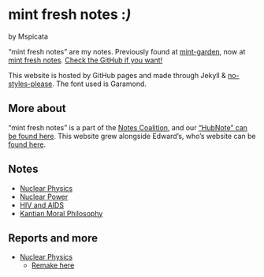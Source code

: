 # mint fresh notes :*)*
by Mspicata

“mint fresh notes” are my notes. Previously found at [mint-garden](https://mint-garden.netlify.app/), now at [mint fresh notes](https://spicata.github.io/mint-fresh-notes/). [Check the GitHub if you want!](https://github.com/spicata/mint-fresh-notes)

This website is hosted by GitHub pages and made through Jekyll & [no-styles-please](https://riggraz.dev/no-style-please/). The font used is Garamond.

## More about

“mint fresh notes” is a part of the [Notes Coalition](https://github.com/notes-coalition), and our [“HubNote” can be found here](https://notes-coalition.github.io/). This website grew alongside Edward’s, who’s website can be [found here](https://eddietheed.github.io/obsidiannotes-v.2/).

## Notes

- [Nuclear Physics](pages/3%20Permanent%20Notes/4%20-%20Alpha%20Decay.md)
- [Nuclear Power](pages/3%20Permanent%20Notes/8%20-%20How%20a%20Nuclear%20Reactor%20Works.md)
- [HIV and AIDS](pages/3%20Permanent%20Notes/12,a%20-%20HIV%20and%20AIDS.md)
- [Kantian Moral Philosophy](pages/3%20Permanent%20Notes/13%20-%20Kantian.md)

## Reports and more

- [Nuclear Physics](pages/6%20Articles/Nuclear_Decay%20v2.pdf)
	- [Remake here](pages/6%20Articles/A%20Report%20on%20Nuclear%20Physics.md)